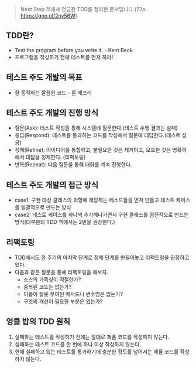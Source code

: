 > Next Step 책에서 언급한 TDD를 정리한 문서입니다.(73p. https://goo.gl/2ny56W)

## TDD란?
* Test the program before you write it. - Kent Beck
* 프로그램을 작성하기 전에 테스트를 먼저 하라!.

## 테스트 주도 개발의 목표
* 잘 동작하는 깔끔한 코드 - 론 제프리

## 테스트 주도 개발의 진행 방식

* 질문(Ask): 테스트 작성을 통해 시스템에 질문한다.(테스트 수행 결과는 실패)
* 응답(Respond): 테스트를 통과하는 코드를 작성해서 질문에 대답한다.(테스트 성공)
* 정제(Refine): 아이디어를 통합하고, 불필요한 것은 제거하고, 모호한 것은 명확히 해서 대답을 정제한다. (리펙토링)
* 반복(Repeat): 다음 질문을 통해 대화를 계속 진행한다.


## 테스트 주도 개발의 접근 방식

* case1: 구현 대상 클래스의 외형에 해당하는 메소드들을 먼저 만들고 테스트 케이스를 일괄적으로 만드는 방식
* case2: 테스트 케이스를 하나씩 추가해나가면서 구현 클래스를 점진적으로 만드는 방식(대부분의 TDD 책에서는 2번을 권장한다.)


## 리팩토링 

* TDD에서도 한 주기의 마지막 단계로 정제 단계를 만들어놓고 리팩토링을 권장하고 있다.
* 다음과 같은 질문을 통해 리팩토링을 해보자.
  * 소스의 가독성이 적절한가?
  * 중복된 코드는 없는가?
  * 이름이 잘못 부여된 메서드나 변수명은 없는가?
  * 구조의 개선이 필요한 부분은 없는가?


## 엉클 밥의 TDD 원칙

1. 실패하는 테스트를 작성하기 전에는 절대로 제품 코드를 작성하지 않는다.
2. 실패하는 테스트 코드를 한 번에 하나 이상 작성하지 않는다.
3. 현재 실패하고 있는 테스트를 통과하기에 충분한 정도를 넘어서는 제품 코드를 작성하지 않는다.
